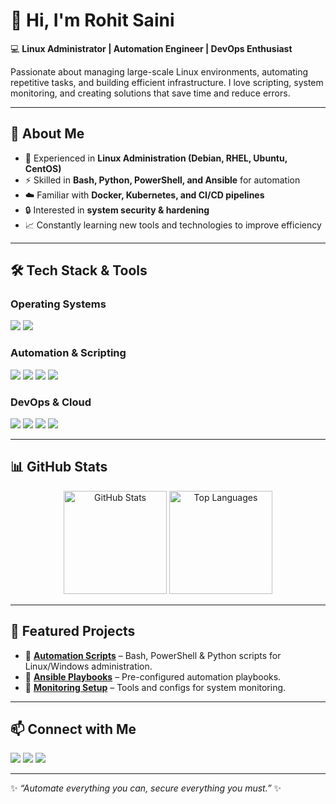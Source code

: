 # 👋 Hi, I'm Rohit Saini  

💻 **Linux Administrator | Automation Engineer | DevOps Enthusiast**  

Passionate about managing large-scale Linux environments, automating repetitive tasks, and building efficient infrastructure. I love scripting, system monitoring, and creating solutions that save time and reduce errors.  

---

## 🚀 About Me  
- 🔧 Experienced in **Linux Administration (Debian, RHEL, Ubuntu, CentOS)**  
- ⚡ Skilled in **Bash, Python, PowerShell, and Ansible** for automation  
- ☁️ Familiar with **Docker, Kubernetes, and CI/CD pipelines**  
- 🔒 Interested in **system security & hardening**  
- 📈 Constantly learning new tools and technologies to improve efficiency  

---

## 🛠️ Tech Stack & Tools  

### Operating Systems
<div>
    <img src="https://img.shields.io/badge/Debian-A81D33?style=for-the-badge&logo=debian&logoColor=white" />
    <img src="https://img.shields.io/badge/Red%20Hat-EE0000?style=for-the-badge&logo=redhat&logoColor=white" />
</div>

### Automation & Scripting
<div>
    <img src="https://img.shields.io/badge/PowerShell-5391FE?style=for-the-badge&logo=powershell&logoColor=white" />
    <img src="https://img.shields.io/badge/Python-3670A0?style=for-the-badge&logo=python&logoColor=ffdd54" />
    <img src="https://img.shields.io/badge/Bash-4EAA25?style=for-the-badge&logo=gnu-bash&logoColor=white" />
    <img src="https://img.shields.io/badge/Ansible-EE0000?style=for-the-badge&logo=ansible&logoColor=white" />
</div>

### DevOps & Cloud
<div>
    <img src="https://img.shields.io/badge/Docker-2496ED?style=for-the-badge&logo=docker&logoColor=white" />
    <img src="https://img.shields.io/badge/Kubernetes-326CE5?style=for-the-badge&logo=kubernetes&logoColor=white" />
    <img src="https://img.shields.io/badge/Git-F05033?style=for-the-badge&logo=git&logoColor=white" />
    <img src="https://img.shields.io/badge/Jenkins-D24939?style=for-the-badge&logo=jenkins&logoColor=white" />
</div>

---

## 📊 GitHub Stats  
<p align="center">
  <img src="https://github-readme-stats.vercel.app/api?username=your-github-username&show_icons=true&theme=radical" alt="GitHub Stats" height="165" />
  <img src="https://github-readme-stats.vercel.app/api/top-langs/?username=your-github-username&layout=compact&theme=radical" alt="Top Languages" height="165" />
</p>  

---

## 📂 Featured Projects  
- 🔹 **[Automation Scripts](https://github.com/your-github-username/automation-scripts)** – Bash, PowerShell & Python scripts for Linux/Windows administration.  
- 🔹 **[Ansible Playbooks](https://github.com/your-github-username/ansible-playbooks)** – Pre-configured automation playbooks.  
- 🔹 **[Monitoring Setup](https://github.com/your-github-username/monitoring-setup)** – Tools and configs for system monitoring.  

---

## 📫 Connect with Me  
<div>
    <a href="https://www.linkedin.com/in/rohitsaini-cyberguardian/"><img src="https://img.shields.io/badge/LinkedIn-0A66C2?style=for-the-badge&logo=linkedin&logoColor=white" /></a>
    <a href="https://github.com/cyberguardianx"><img src="https://img.shields.io/badge/GitHub-181717?style=for-the-badge&logo=github&logoColor=white" /></a>
    <a href="mailto:rohitsainius0@gmail.com"><img src="https://img.shields.io/badge/Email-D14836?style=for-the-badge&logo=gmail&logoColor=white" /></a>
</div>

---

✨ *“Automate everything you can, secure everything you must.”* ✨
